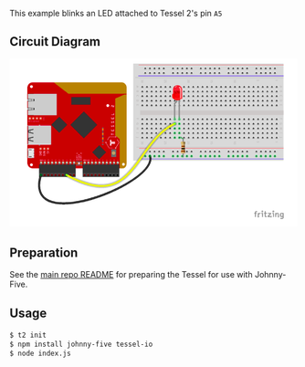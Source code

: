 This example blinks an LED attached to Tessel 2's pin `A5`

## Circuit Diagram

![Tessel LED Diagram](./tessel-led-diagram.png)

## Preparation

See the [main repo README](../README.md) for preparing the Tessel for use with Johnny-Five.

## Usage

```
$ t2 init
$ npm install johnny-five tessel-io
$ node index.js
```
